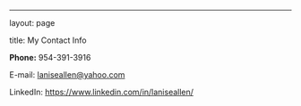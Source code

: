 ---
layout: page 

title: My Contact Info

**Phone:** 954-391-3916

E-mail: laniseallen@yahoo.com

LinkedIn: https://www.linkedin.com/in/laniseallen/
